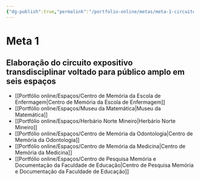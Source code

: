 ```yaml
---
{"dg-publish":true,"permalink":"/portfolio-online/metas/meta-1-circuito/","tags":["💼/🎯"],"created":"2024-02-05T11:59:48.681-03:00","updated":"2024-02-06T17:08:16.035-03:00"}
---
```



# Meta 1

## Elaboração do circuito expositivo transdisciplinar voltado para público amplo em seis espaços

- [[Portfólio online/Espaços/Centro de Memória da Escola de Enfermagem\|Centro de Memória da Escola de Enfermagem]]
- [[Portfólio online/Espaços/Museu da Matemática\|Museu da Matemática]]
- [[Portfólio online/Espaços/Herbário Norte Mineiro\|Herbário Norte Mineiro]]
- [[Portfólio online/Espaços/Centro de Memória da Odontologia\|Centro de Memória da Odontologia]]
- [[Portfólio online/Espaços/Centro de Memória da Medicina\|Centro de Memória da Medicina]]
- [[Portfólio online/Espaços/Centro de Pesquisa Memória e Documentação da Faculdade de Educação\|Centro de Pesquisa Memória e Documentação da Faculdade de Educação]]
